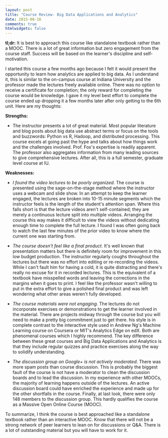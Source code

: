 ```yaml
---
layout: post
title: "Course Review- Big Data Applications and Analytics"
date: 2015-08-16
comments: true
htmlwidgets: false
---
```


**tl;dr:** 
It is best to approach this course like standalone textbook rather than a MOOC. 
There is a lot of great information but zero engagement from the course staff. 
Success will be based on the learner's discipline and self-motivation. 
  
  
I started this course a few months ago because I felt it would present the opportunity to learn how analytics are applied to big data. As I understand it, this is similar to the on-campus course at Indiana University and the professor made the lectures freely available online. There was no option to receive a certificate for completion; the only reward for completing the course would be knowledge. I gave it my level best effort to complete the course ended up dropping it a few months later after only getting to the 6th unit. 
Here are my thoughts:

**Strengths:**  

- The instructor presents a lot of great material. Most popular literature and blog posts about big data use abstract terms or focus on the tools and buzzwords: Python vs R, Hadoop, and distributed processing. This course excels at going past the hype and talks about how things work and the challenges involved. Prof. Fox's expertise is readily apparent. 
The professor also aggregates information from many leading sources to give comprehensive lectures. After all, this is a full semester, graduate level course at IU. 

**Weaknesses:**  

- *I found the video lectures to be poorly organized.* The course is presented using the sage-on-the-stage method where the instructor uses a webcam and slide show. In an attempt to keep the learner engaged, the lectures are broken into 10-15 minute segments which the instructor feels is the length of the student's attention span. Where this falls short is that the lecture videos aren't self-contained; they are merely a continuous lecture split into multiple videos. Arranging the course this way makes it difficult to view the videos without dedicating enough time to complete the full lecture. I found I was often going back to watch the last few minutes of the prior video to know where the current one was starting from. 

- *The course doesn't feel like a final product.* It's well known that presentation matters but there is definitely room for improvement in this low budget production. The instructor regularly coughs throughout the lectures but there was no effort into editing or re-recording the videos. While I can't fault him for having a cold, it is quite distracting and there's really no excuse for it in recorded lectures. This is the equivalent of a textbook have misspelled words and leaving the corrections in the margins when it goes to print. I feel like the professor wasn't willing to put in the extra effort to give a polished final product and was left wondering what other areas weren't fully developed. 


- *The course materials were not engaging.* The lectures do not incorporate exercises or demonstrations to get the learner involved in the material. There are projects midway through the course but you will need to make a pretty big commitment just to get there. his style is in complete contrast to the interactive style used in Andrew Ng's Machine Learning course on Coursera or MIT's Analytics Edge on edX. Both are phenomenal courses which I highly recommend. The key difference between these great courses and Big Data Applications and Analytics is that they include regular quizzes and practice exercises along the way to solidify understanding.  

- *The discussion group on Google+ is not actively moderated.* There was more spam posts than course discussion. This is probably the biggest fault of the course is not have a moderator to clean the discussion boards and to lead the discussion. In my experience with other MOOCs, the majority of learning happens outside of the lectures. An active discussion board could have enriched the experience and made up for the other shortfalls in the course. Finally, at last look, there were only 148 members to the discussion group. This hardly qualifies the course as a Massive Open Online Course (MOOC).   
  
To summarize, I think the course is best approached like a standalone textbook rather than an interactive MOOC. Know that there will not be a strong network of peer learners to lean on for discussions or Q&A. There is a lot of outstanding material but you will have to work for it.